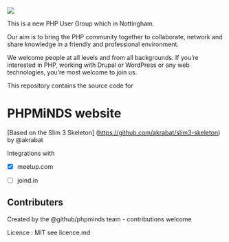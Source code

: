 
![](https://cdn.rawgit.com/phpminds/website/develop/public/imgs/phpminds.svg)

This is a new PHP User Group which in Nottingham.

Our aim is to bring the PHP community together to collaborate, network and share knowledge in a friendly and professional environment.

We welcome people at all levels and from all backgrounds. If you’re interested in PHP, working with Drupal or WordPress or any web technologies, you’re most welcome to join us.

This repository contains the source code for 

# PHPMiNDS website


[Based on the Slim 3 Skeleton] (https://github.com/akrabat/slim3-skeleton) by @akrabat

Integrations with 

- [x] meetup.com
- [ ] joind.in




## Contributers
Created by the @github/phpminds team - contributions welcome 

Licence :  MIT see licence.md 
